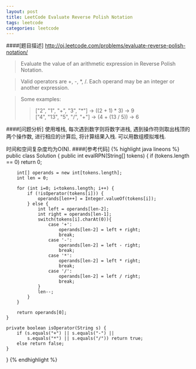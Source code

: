 ```yaml
---
layout: post
title: LeetCode Evaluate Reverse Polish Notation
tags: leetcode
categories: leetcode
---
```

####[题目描述]
<http://oj.leetcode.com/problems/evaluate-reverse-polish-notation/>
>Evaluate the value of an arithmetic expression in Reverse Polish Notation.

>Valid operators are +, -, *, /. Each operand may be an integer or another expression.

>Some examples:
>>  ["2", "1", "+", "3", "*"] -> ((2 + 1) * 3) -> 9  
>>  ["4", "13", "5", "/", "+"] -> (4 + (13 / 5)) -> 6

####[问题分析]
使用堆栈, 每次遇到数字则将数字进栈, 遇到操作符则取出栈顶的两个操作数, 进行相应的计算后, 将计算结果入栈. 可以用数组模拟堆栈.

时间和空间复杂度均为O(N).
####[参考代码]
{% highlight java lineons %}
public class Solution {
    public int evalRPN(String[] tokens) {
        if (tokens.length == 0) return 0;
        
        int[] operands = new int[tokens.length];
        int len = 0;
        
        for (int i=0; i<tokens.length; i++) {
            if (!isOperator(tokens[i])) {
                operands[len++] = Integer.valueOf(tokens[i]);
            } else {
                int left = operands[len-2];
                int right = operands[len-1];
                switch(tokens[i].charAt(0)){
                    case '+':
                        operands[len-2] = left + right;
                        break;
                    case '-':
                        operands[len-2] = left - right;
                        break;
                    case '*':
                        operands[len-2] = left * right;
                        break;
                    case '/':
                        operands[len-2] = left / right;
                        break;
                }
                len--;
            }
        }
        
        return operands[0];
    }
	
	private boolean isOperator(String s) {
		if (s.equals("+") || s.equals("-") || 
		    s.equals("*") || s.equals("/")) return true;
		else return false;
    }
}
{% endhighlight %}